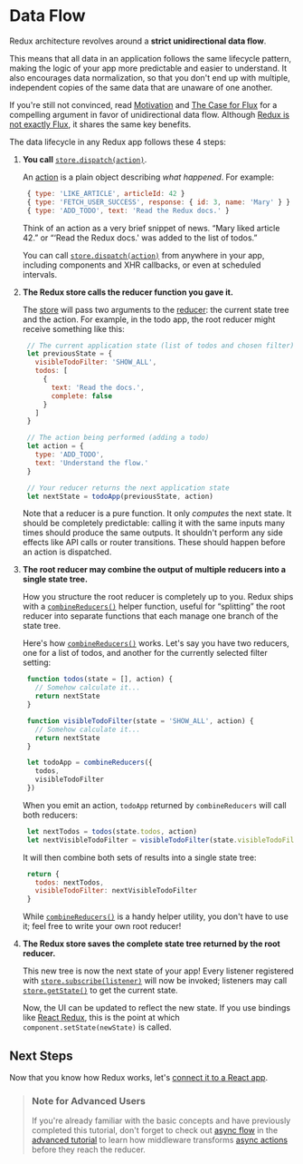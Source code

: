 # Data Flow

Redux architecture revolves around a **strict unidirectional data flow**.

This means that all data in an application follows the same lifecycle pattern, making the logic of your app more predictable and easier to understand. It also encourages data normalization, so that you don't end up with multiple, independent copies of the same data that are unaware of one another.

If you're still not convinced, read [Motivation](../introduction/motivation.md) and [The Case for Flux](https://medium.com/@dan_abramov/the-case-for-flux-379b7d1982c6) for a compelling argument in favor of unidirectional data flow. Although [Redux is not exactly Flux](../introduction/prior-art.md), it shares the same key benefits.

The data lifecycle in any Redux app follows these 4 steps:

1. **You call** [`store.dispatch(action)`](../api-reference/store.md#dispatch).

   An [action](actions.md) is a plain object describing _what happened_. For example:

   ```javascript
    { type: 'LIKE_ARTICLE', articleId: 42 }
    { type: 'FETCH_USER_SUCCESS', response: { id: 3, name: 'Mary' } }
    { type: 'ADD_TODO', text: 'Read the Redux docs.' }
   ```

   Think of an action as a very brief snippet of news. “Mary liked article 42.” or “‘Read the Redux docs.' was added to the list of todos.”

   You can call [`store.dispatch(action)`](../api-reference/store.md#dispatch) from anywhere in your app, including components and XHR callbacks, or even at scheduled intervals.

2. **The Redux store calls the reducer function you gave it.**

   The [store](store.md) will pass two arguments to the [reducer](reducers.md): the current state tree and the action. For example, in the todo app, the root reducer might receive something like this:

   ```javascript
    // The current application state (list of todos and chosen filter)
    let previousState = {
      visibleTodoFilter: 'SHOW_ALL',
      todos: [
        {
          text: 'Read the docs.',
          complete: false
        }
      ]
    }

    // The action being performed (adding a todo)
    let action = {
      type: 'ADD_TODO',
      text: 'Understand the flow.'
    }

    // Your reducer returns the next application state
    let nextState = todoApp(previousState, action)
   ```

   Note that a reducer is a pure function. It only _computes_ the next state. It should be completely predictable: calling it with the same inputs many times should produce the same outputs. It shouldn't perform any side effects like API calls or router transitions. These should happen before an action is dispatched.

3. **The root reducer may combine the output of multiple reducers into a single state tree.**

   How you structure the root reducer is completely up to you. Redux ships with a [`combineReducers()`](../api-reference/combinereducers.md) helper function, useful for “splitting” the root reducer into separate functions that each manage one branch of the state tree.

   Here's how [`combineReducers()`](../api-reference/combinereducers.md) works. Let's say you have two reducers, one for a list of todos, and another for the currently selected filter setting:

   ```javascript
    function todos(state = [], action) {
      // Somehow calculate it...
      return nextState
    }

    function visibleTodoFilter(state = 'SHOW_ALL', action) {
      // Somehow calculate it...
      return nextState
    }

    let todoApp = combineReducers({
      todos,
      visibleTodoFilter
    })
   ```

   When you emit an action, `todoApp` returned by `combineReducers` will call both reducers:

   ```javascript
    let nextTodos = todos(state.todos, action)
    let nextVisibleTodoFilter = visibleTodoFilter(state.visibleTodoFilter, action)
   ```

   It will then combine both sets of results into a single state tree:

   ```javascript
    return {
      todos: nextTodos,
      visibleTodoFilter: nextVisibleTodoFilter
    }
   ```

   While [`combineReducers()`](../api-reference/combinereducers.md) is a handy helper utility, you don't have to use it; feel free to write your own root reducer!

4. **The Redux store saves the complete state tree returned by the root reducer.**

   This new tree is now the next state of your app! Every listener registered with [`store.subscribe(listener)`](../api-reference/store.md#subscribe) will now be invoked; listeners may call [`store.getState()`](../api-reference/store.md#getState) to get the current state.

   Now, the UI can be updated to reflect the new state. If you use bindings like [React Redux](https://github.com/gaearon/react-redux), this is the point at which `component.setState(newState)` is called.

## Next Steps

Now that you know how Redux works, let's [connect it to a React app](usage-with-react.md).

> ### Note for Advanced Users
>
> If you're already familiar with the basic concepts and have previously completed this tutorial, don't forget to check out [async flow](../advanced/async-flow.md) in the [advanced tutorial](../advanced/README.md) to learn how middleware transforms [async actions](../advanced/async-actions.md) before they reach the reducer.

